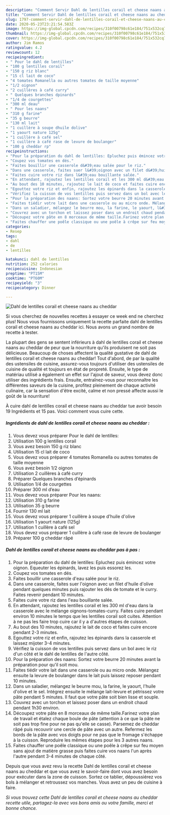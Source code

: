 ```yaml
---
description: "Comment Servir Dahl de lentilles corail et cheese naans au cheddar"
title: "Comment Servir Dahl de lentilles corail et cheese naans au cheddar"
slug: 1797-comment-servir-dahl-de-lentilles-corail-et-cheese-naans-au-cheddar
date: 2020-05-23T23:21:54.583Z
image: https://img-global.cpcdn.com/recipes/310f00798c61e184/751x532cq70/dahl-de-lentilles-corail-et-cheese-naans-au-cheddar-photo-principale-de-la-recette.jpg
thumbnail: https://img-global.cpcdn.com/recipes/310f00798c61e184/751x532cq70/dahl-de-lentilles-corail-et-cheese-naans-au-cheddar-photo-principale-de-la-recette.jpg
cover: https://img-global.cpcdn.com/recipes/310f00798c61e184/751x532cq70/dahl-de-lentilles-corail-et-cheese-naans-au-cheddar-photo-principale-de-la-recette.jpg
author: Jim Ramos
ratingvalue: 4.2
reviewcount: 12
recipeingredient:
- " Pour le dahl de lentilles"
- "100 g lentilles corail"
- "150 g riz blanc"
- "15 cl lait de coco"
- "4 tomates Romanella ou autres tomates de taille moyenne"
- "1/2 oignon"
- "2 cuillères à café curry"
- " Quelques branches dpinards"
- "1/4 de courgettes"
- "300 ml deau"
- " Pour les naans"
- "310 g farine"
- "35 g beurre"
- "130 ml lait"
- "1 cuillère à soupe dhuile dolive"
- "1 yaourt nature 125g"
- "1 cuillère à café sel"
- "1 cuillère à café rase de levure de boulanger"
- "100 g cheddar rp"
recipeinstructions:
- "Pour la préparation du dahl de lentilles: Epluchez puis émincez votre oignon. Equeuter les épinards, lavez les puis essorez les."
- "Coupez vos tomates en dés."
- "Faites bouillir une casserole d&#39;eau salée pour le riz."
- "Dans une casserole, faites suer l&#39;oignon avec un filet d&#39;huile d&#39;olive pendant quelques minutes puis rajouter les dés de tomate et le curry. Faites revenir pendant 10 minutes."
- "Faites cuire votre riz dans l&#39;eau bouillante salée."
- "En attendant, rajoutez les lentilles corail et les 300 ml d&#39;eau dans la casserole avec le mélange oignons-tomates-curry. Faites cuire pendant environ 10 minutes le temps que les lentilles corail soit cuites. Attention à ne pas les faire trop cuire car il y a d&#39;autres étapes de cuisson."
- "Au bout des 10 minutes, rajoutez le lait de coco et faites cuire encore pendant 2-3 minutes."
- "Egouttez votre riz et enfin, rajoutez les épinards dans la casserole et laissez mijoter 3-4 minutes."
- "Vérifiez la cuisson de vos lentilles puis servez dans un bol avec le riz d&#39;un côté et le dahl de lentilles de l&#39;autre côté."
- "Pour la préparation des naans: Sortez votre beurre 20 minutes avant la préparation pour qu&#39;il soit mou."
- "Faites tiédir votre lait dans une casserole ou au micro onde. Mélangez ensuite la levure de boulanger dans le lait puis laissez reposer pendant 10 minutes."
- "Dans un saladier, mélangez le beurre mou, la farine, le yaourt, l&#39;huile d&#39;olive et le sel. Intégrez ensuite le mélange lait-levure et pétrissez votre pâte pendant 5 minutes. Il faut que votre pâte soit bien lisse et souple."
- "Couvrez avec un torchon et laissez poser dans un endroit chaud pendant 1h30 environ."
- "Découpez votre pâte en 8 morceaux de même taille.Farinez votre plan de travail et étalez chaque boule de pâte (attention à ce que la pâte ne soit pas trop fine pour ne pas qu&#39;elle se casse). Parsemez de cheddar râpé puis recouvrir une cercle de pâte avec un autre. Refermez les bords de la pâte avec vos doigts pour ne pas que le fromage s&#39;échappe à la cuisson. Reproduire les mêmes étapes pour les 3 autres naans."
- "Faites chauffer une poêle classique ou une poêle à crêpe sur feu moyen sans ajout de matière grasse puis faites cuire vos naans l&#39;un après l&#39;autre pendant 3-4 minutes de chaque côté."
categories:
- Resep
tags:
- dahl
- de
- lentilles

katakunci: dahl de lentilles 
nutrition: 252 calories
recipecuisine: Indonesian
preptime: "PT15M"
cooktime: "PT60M"
recipeyield: "3"
recipecategory: Dinner

---
```



![Dahl de lentilles corail et cheese naans au cheddar](https://img-global.cpcdn.com/recipes/310f00798c61e184/751x532cq70/dahl-de-lentilles-corail-et-cheese-naans-au-cheddar-photo-principale-de-la-recette.jpg)

Si vous cherchez de nouvelles recettes à essayer ce week end ne cherchez plus! Nous vous fournissons uniquement la recette parfaite dahl de lentilles corail et cheese naans au cheddar ici. Nous avons un grand nombre de recette à tester.

La plupart des gens se sentent inférieurs à dahl de lentilles corail et cheese naans au cheddar de peur que la nourriture qu'ils produisent ne soit pas délicieuse. Beaucoup de choses affectent la qualité gustative de dahl de lentilles corail et cheese naans au cheddar! Tout d'abord, de par la qualité des ustensiles de cuisine, assurez-vous toujours d'utiliser des ustensiles de cuisine de qualité et toujours en état de propreté. Ensuite, le type de matériau utilisé a également un effet sur l'ajout de saveur, vous devez donc utiliser des ingrédients frais. Ensuite, entraînez-vous pour reconnaître les différentes saveurs de la cuisine, profitez pleinement de chaque activité culinaire, car la sensation d'être excité, calme et non pressé affecte aussi le goût de la nourriture!

<!--inarticleads1-->

À cuire dahl de lentilles corail et cheese naans au cheddar tue avoir besoin 19 Ingrédients et 15 pas. Voici comment vous cuire cette.

##### Ingrédients de dahl de lentilles corail et cheese naans au cheddar :

1. Vous devez vous préparer  Pour le dahl de lentilles:
1. Utilisation 100 g lentilles corail
1. Vous avez besoin 150 g riz blanc
1. Utilisation 15 cl lait de coco
1. Vous devez vous préparer 4 tomates Romanella ou autres tomates de taille moyenne
1. Vous avez besoin 1/2 oignon
1. Utilisation 2 cuillères à café curry
1. Préparer  Quelques branches d’épinards
1. Utilisation 1/4 de courgettes
1. Préparer 300 ml d’eau
1. Vous devez vous préparer  Pour les naans:
1. Utilisation 310 g farine
1. Utilisation 35 g beurre
1. Fournir 130 ml lait
1. Vous devez vous préparer 1 cuillère à soupe d’huile d&#39;olive
1. Utilisation 1 yaourt nature (125g)
1. Utilisation 1 cuillère à café sel
1. Vous devez vous préparer 1 cuillère à café rase de levure de boulanger
1. Préparer 100 g cheddar râpé




<!--inarticleads2-->

##### Dahl de lentilles corail et cheese naans au cheddar pas à pas :

1. Pour la préparation du dahl de lentilles: Epluchez puis émincez votre oignon. Equeuter les épinards, lavez les puis essorez les.
1. Coupez vos tomates en dés.
1. Faites bouillir une casserole d&#39;eau salée pour le riz.
1. Dans une casserole, faites suer l&#39;oignon avec un filet d&#39;huile d&#39;olive pendant quelques minutes puis rajouter les dés de tomate et le curry. Faites revenir pendant 10 minutes.
1. Faites cuire votre riz dans l&#39;eau bouillante salée.
1. En attendant, rajoutez les lentilles corail et les 300 ml d&#39;eau dans la casserole avec le mélange oignons-tomates-curry. Faites cuire pendant environ 10 minutes le temps que les lentilles corail soit cuites. Attention à ne pas les faire trop cuire car il y a d&#39;autres étapes de cuisson.
1. Au bout des 10 minutes, rajoutez le lait de coco et faites cuire encore pendant 2-3 minutes.
1. Egouttez votre riz et enfin, rajoutez les épinards dans la casserole et laissez mijoter 3-4 minutes.
1. Vérifiez la cuisson de vos lentilles puis servez dans un bol avec le riz d&#39;un côté et le dahl de lentilles de l&#39;autre côté.
1. Pour la préparation des naans: Sortez votre beurre 20 minutes avant la préparation pour qu&#39;il soit mou.
1. Faites tiédir votre lait dans une casserole ou au micro onde. Mélangez ensuite la levure de boulanger dans le lait puis laissez reposer pendant 10 minutes.
1. Dans un saladier, mélangez le beurre mou, la farine, le yaourt, l&#39;huile d&#39;olive et le sel. Intégrez ensuite le mélange lait-levure et pétrissez votre pâte pendant 5 minutes. Il faut que votre pâte soit bien lisse et souple.
1. Couvrez avec un torchon et laissez poser dans un endroit chaud pendant 1h30 environ.
1. Découpez votre pâte en 8 morceaux de même taille.Farinez votre plan de travail et étalez chaque boule de pâte (attention à ce que la pâte ne soit pas trop fine pour ne pas qu&#39;elle se casse). Parsemez de cheddar râpé puis recouvrir une cercle de pâte avec un autre. Refermez les bords de la pâte avec vos doigts pour ne pas que le fromage s&#39;échappe à la cuisson. Reproduire les mêmes étapes pour les 3 autres naans.
1. Faites chauffer une poêle classique ou une poêle à crêpe sur feu moyen sans ajout de matière grasse puis faites cuire vos naans l&#39;un après l&#39;autre pendant 3-4 minutes de chaque côté.




<!--inarticleads1-->

<p>
Depuis que vous avez revu la recette Dahl de lentilles corail et cheese naans au cheddar et que vous avez le savoir-faire dont vous avez besoin pour exécuter dans la zone de cuisson. Sortez ce tablier, dépoussiérez vos bols à mélanger et retroussez vos manches. Vous avez un peu de cuisine à faire.
</p>

<p>
<i>Si vous trouvez cette Dahl de lentilles corail et cheese naans au cheddar recette utile, partagez-la avec vos bons amis ou votre famille, merci et bonne chance.</i>
</p>
